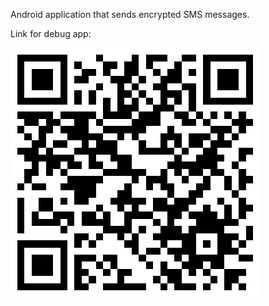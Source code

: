 Android application that sends encrypted SMS messages.

Link for debug app:

![Link](link_debug.png)